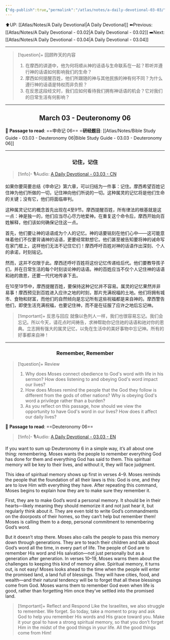 ```yaml
---
{"dg-publish":true,"permalink":"/atlas/notes/a-daily-devotional-03-03/"}
---
```


 ⬆️UP: [[Atlas/Notes/A Daily Devotional\|A Daily Devotional]]
⬅️Previous: [[Atlas/Notes/A Daily Devotional - 03.02\|A Daily Devotional - 03.02]]
➡️Next: [[Atlas/Notes/A Daily Devotional - 03.04\|A Daily Devotional - 03.04]]

---

> [!question]+ 回顾昨天的内容
> 1. ⁠在摩西的讲道中，他为何将顺从神的话语与生命联系在一起？聆听并遵行神的话语如何影响我们的生命？
> 2. ⁠摩西如何提醒百姓，他们所跟随的神与其他民族的神有何不同？为什么遵行神的话语是特权而非负担？
> 3. ⁠在反思这段经文时，我们应如何看待我们拥有神话语的机会？它对我们的日常生活有何影响？



---
## <center>March 03 - Deuteronomy 06</center>

📖 **Passage to read**: ==申命记 06==
⭐**研经题目**: [[Atlas/Notes/Bible Study Guide - 03.03 - Deuteronomy 06\|Bible Study Guide - 03.03 - Deuteronomy 06]]

---
### <center>记住，记住</center>

> [!info]- 🎙️Audio: [A Daily Devotional - 03.03 - CN]()

如果你要简要总结《申命记》第六章，可以归结为一件事：记住。摩西希望百姓记住神为他们所做的一切，记住神向他们所说的一切。这种属灵的记忆将是他们生命的关键；没有它，他们将面临审判。

这种属灵记忆的概念首先出现在4至9节。摩西提醒百姓，所有律法的根基就是这一点：神是独一的，他们应当尽心尽力地爱神。在重复这个命令后，摩西开始向百姓解释，他们该如何确保记住这一点。

首先，他们要让神的话语成为个人的记忆。神的话要铭刻在他们心中——这可能意味着他们不仅要背诵神的话语，更要经常默想它。他们甚至被告知要将神的诫命写在家门框上，这样他们无法不记住它们！摩西呼吁百姓对神的话语作出深刻、个人的承诺，时刻铭记。

然而，这并不仅限于此。摩西还呼吁百姓将这份记忆传递给后代。他们要教导孩子们，并在日常生活的每个时刻谈论神的话语。神的百姓应当不仅个人记住神的话语和祂的救恩，还要一代代地传承下去。

在10至19节中，摩西提醒百姓，要保持这种记忆并不容易。属灵的记忆果然并非易事！摩西预见到百姓进入应许之地的时刻，那片充满祝福的土地。他们将拥有城市、食物和财富，而他们的自然倾向是忘记所有这些祝福都是来自神的。摩西警告他们，即使生活充满祝福，也要记住神，而不是在征服了应许之地后忘记神。

> [!important]+ 反思与回应
就像以色列人一样，我们也很容易忘记。我们会忘记。所以今天，请花点时间祷告，求神帮助你记住祂的话语和祂对你的恩典。立志拥有强大的属灵记忆，以免在生活中的美好事物中忘记神。所有的好事都来自神！



---
### <center>Remember, Remember</center>

> [!question]+ Review
> 1. ⁠Why does Moses connect obedience to God's word with life in his sermon? How does listening to and obeying God's word impact our lives?
> 2. ⁠How does Moses remind the people that the God they follow is different from the gods of other nations? Why is obeying God's word a privilege rather than a burden?
> 3. ⁠As you reflect on this passage, how should we view the opportunity to have God's word in our lives? How does it affect our daily lives?

📖 **Passage to read**: ==Deuteronomy 06==

> [!info]- 🎙️Audio: [A Daily Devotional - 03.03 - EN]()  

If you want to sum up Deuteronomy 6 in a simple way, it’s all about one thing: remembering. Moses wants the people to remember everything God has done for them and everything God has said to them. This spiritual memory will be key to their lives, and without it, they will face judgment.

This idea of spiritual memory shows up first in verses 4–9. Moses reminds the people that the foundation of all their laws is this: God is one, and they are to love Him with everything they have. After repeating this command, Moses begins to explain how they are to make sure they remember it.

First, they are to make God’s word a personal memory. It should be in their hearts—likely meaning they should memorize it and not just hear it, but regularly think about it. They are even told to write God’s commandments on the doorposts of their homes, so they can’t help but remember them! Moses is calling them to a deep, personal commitment to remembering God’s word.

But it doesn’t stop there. Moses also calls the people to pass this memory down through generations. They are to teach their children and talk about God’s word all the time, in every part of life. The people of God are to remember His word and His salvation—not just personally but as a generation after generation.
In verses 10–19, Moses warns them about the challenges to keeping this kind of memory alive. Spiritual memory, it turns out, is not easy! Moses looks ahead to the time when the people will enter the promised land, a land full of blessings. They will have cities, food, and wealth—and their natural tendency will be to forget that all these blessings come from God. Moses warns them to remember God even when life is good, rather than forgetting Him once they’ve settled into the promised land.

> [!important]+ Reflect and Respond
Like the Israelites, we also struggle to remember. We forget. So today, take a moment to pray and ask God to help you remember His words and His grace toward you. Make it your goal to have a strong spiritual memory, so that you don’t forget Him in the midst of the good things in your life. All the good things come from Him!


























